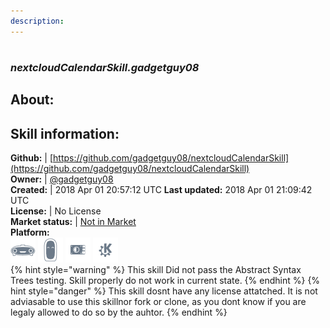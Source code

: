 ```yaml
---    
description:   
---    
```

#   
### _nextcloudCalendarSkill.gadgetguy08_  
## About:  


## Skill information:  
**Github:** | [https://github.com/gadgetguy08/nextcloudCalendarSkill](https://github.com/gadgetguy08/nextcloudCalendarSkill)  
**Owner:** | [@gadgetguy08](https://github.com/gadgetguy08)  
**Created:** | 2018 Apr 01 20:57:12 UTC  **Last updated:** 2018 Apr 01 21:09:42 UTC  
**License:** | No License  
**Market status:** | [Not in Market](https://market.mycroft.ai/skill/)  
**Platform:**  
 ![](../.gitbook/assets/mark-1-icon.png)  ![](../.gitbook/assets/mark-2-icon.png)  ![](../.gitbook/assets/picroft-icon.png)  ![](../.gitbook/assets/kde.png)   
{% hint style="warning" %}
This skill Did not pass the Abstract Syntax Trees testing. Skill properly do not work in current state.
{% endhint %}
{% hint style="danger" %}
This skill dosnt have any license attatched. It is not adviasable to use this skillnor fork or clone, as you dont know if you are legaly allowed to do so by the auhtor.
{% endhint %}
